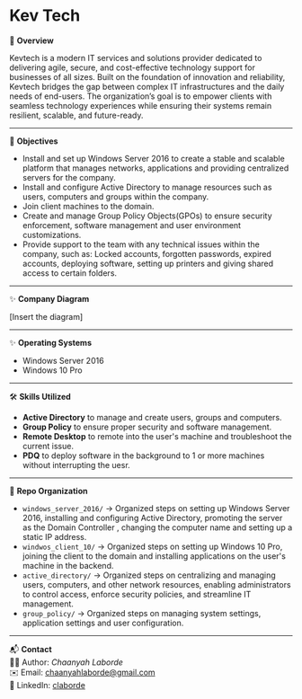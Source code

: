 #  Kev Tech

📌 **Overview**  

Kevtech is a modern IT services and solutions provider dedicated to delivering agile, secure, and cost-effective technology support for businesses of all sizes. Built on the foundation of innovation and reliability, Kevtech bridges the gap between complex IT infrastructures and the daily needs of end-users. The organization’s goal is to empower clients with seamless technology experiences while ensuring their systems remain resilient, scalable, and future-ready.

---

🎯 **Objectives**  
- Install and set up Windows Server 2016 to create a stable and scalable platform that manages networks, applications and providing centralized servers for the company.
- Install and configure Active Directory to manage resources such as users, computers and groups within the company.
- Join client machines to the domain.
- Create and manage Group Policy Objects(GPOs) to ensure security enforcement, software management and user environment customizations.
- Provide support to the team with any technical issues within the company, such as: Locked accounts, forgotten passwords, expired accounts, deploying software, setting up printers and giving shared access to certain folders.

---

✨ **Company Diagram**  

[Insert the diagram]

---

✨ **Operating Systems**  
- Windows Server 2016
- Windows 10 Pro

---

🛠 **Skills Utilized**  
- **Active Directory** to manage and create users, groups and computers.
- **Group Policy** to ensure proper security and software management.
- **Remote Desktop** to remote into the user's machine and troubleshoot the current issue.
- **PDQ** to deploy software in the background to 1 or more machines without interrupting the uesr.

---

📂 **Repo Organization**  
- `windows_server_2016/` → Organized steps on setting up Windows Server 2016, installing and configuring Active Directory, promoting the server as the Domain Controller , changing the computer name and setting up a static IP address.
- `windwos_client_10/` → Organized steps on setting up Windows 10 Pro, joining the client to the domain and installing applications on the user's machine in the backend.
- `active_directory/` → Organized steps on centralizing and managing users, computers, and other network resources, enabling administrators to control access, enforce security policies, and streamline IT management.
- `group_policy/` → Organized steps on managing system settings, application settings and user configuration.

---


📬 **Contact**  
👩‍💻 Author: *Chaanyah Laborde*  
✉️ Email: [chaanyahlaborde@gmail.com](mailto:chaanyahlaborde@gmail.com) <br>
🔗 LinkedIn: [claborde](https://www.linkedin.com/in/claborde/)
